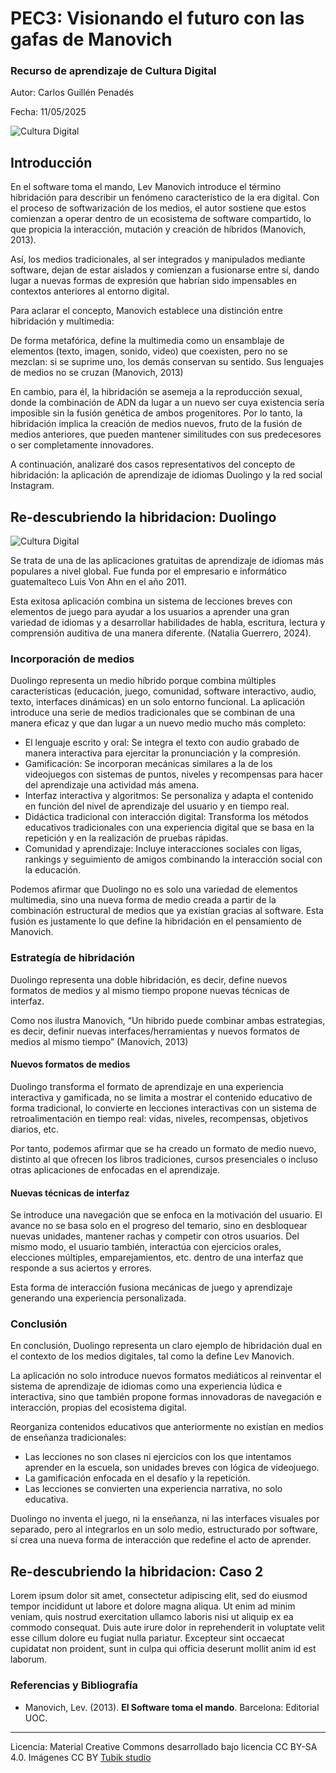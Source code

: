 # PEC3: Visionando el futuro con las gafas de Manovich 

### Recurso de aprendizaje de Cultura Digital 


Autor: Carlos Guillén Penadés


Fecha: 11/05/2025

![Cultura Digital](PEC3_Manovich_Reloaded/51845411913_4878f16e79_c.jpg)


## Introducción


En el software toma el mando, Lev Manovich introduce el término hibridación para describir un fenómeno característico de la era digital. Con el proceso de softwarización de los medios, el autor sostiene que estos comienzan a operar dentro de un ecosistema de software compartido, lo que propicia la interacción, mutación y creación de híbridos (Manovich, 2013).

Así, los medios tradicionales, al ser integrados y manipulados mediante software, dejan de estar aislados y comienzan a fusionarse entre sí, dando lugar a nuevas formas de expresión que habrían sido impensables en contextos anteriores al entorno digital.

Para aclarar el concepto, Manovich establece una distinción entre hibridación y multimedia:

De forma metafórica, define la multimedia como un ensamblaje de elementos (texto, imagen, sonido, video) que coexisten, pero no se mezclan: si se suprime uno, los demás conservan su sentido. Sus lenguajes de medios no se cruzan (Manovich, 2013)

En cambio, para él, la hibridación se asemeja a la reproducción sexual, donde la combinación de ADN da lugar a un nuevo ser cuya existencia sería imposible sin la fusión genética de ambos progenitores. Por lo tanto, la hibridación implica la creación de medios nuevos, fruto de la fusión de medios anteriores, que pueden mantener similitudes con sus predecesores o ser completamente innovadores.

A continuación, analizaré dos casos representativos del concepto de hibridación: la aplicación de aprendizaje de idiomas Duolingo y la red social Instagram.


## Re-descubriendo la hibridacion: Duolingo

![Cultura Digital](https://www.flickr.com/photos/ajay_suresh/51845411913/in/photostream/) 
 

Se trata de una de las aplicaciones gratuitas de aprendizaje de idiomas más populares a nivel global. Fue funda por el empresario e informático guatemalteco Luis Von Ahn en el año 2011.

Esta exitosa aplicación combina un sistema de lecciones breves con elementos de juego para ayudar a los usuarios a aprender una gran variedad de idiomas y a desarrollar habilidades de habla, escritura, lectura y comprensión auditiva de una manera diferente. (Natalia Guerrero, 2024).

### Incorporación de medios
Duolingo representa un medio híbrido porque combina múltiples características (educación, juego, comunidad, software interactivo, audio, texto, interfaces dinámicas) en un solo entorno funcional.
La aplicación introduce una serie de medios tradicionales que se combinan de una manera eficaz y que dan lugar a un nuevo medio mucho más completo:

- El lenguaje escrito y oral: Se integra el texto con audio grabado de manera interactiva para ejercitar la pronunciación y la compresión.
- Gamificación: Se incorporan mecánicas similares a la de los videojuegos con sistemas de puntos, niveles y recompensas para hacer del aprendizaje una actividad más amena.
- Interfaz interactiva y algoritmos: Se personaliza y adapta el contenido en función del nivel de aprendizaje del usuario y en tiempo real.
- Didáctica tradicional con interacción digital: Transforma los métodos educativos tradicionales con una experiencia digital que se basa en la repetición y en la realización de pruebas rápidas.
- Comunidad y aprendizaje: Incluye interacciones sociales con ligas, rankings y seguimiento de amigos combinando la interacción social con la educación.

Podemos afirmar que Duolingo no es solo una variedad de elementos multimedia, sino una nueva forma de medio creada a partir de la combinación estructural de medios que ya existían gracias al software.  Esta fusión es justamente lo que define la hibridación en el pensamiento de Manovich.

### Estrategía de hibridación
Duolingo representa una doble hibridación, es decir, define nuevos formatos de medios y al mismo tiempo propone nuevas técnicas de interfaz. 

Como nos ilustra Manovich, “Un hibrido puede combinar ambas estrategias, es decir, definir nuevas interfaces/herramientas y nuevos formatos de medios al mismo tiempo” (Manovich, 2013)

#### Nuevos formatos de medios
Duolingo transforma el formato de aprendizaje en una experiencia interactiva y gamificada, no se limita a mostrar el contenido educativo de forma tradicional, lo convierte en lecciones interactivas con un sistema de retroalimentación en tiempo real:  vidas, niveles, recompensas, objetivos diarios, etc.

Por tanto, podemos afirmar que se ha creado un formato de medio nuevo, distinto al que ofrecen los libros tradiciones, cursos presenciales o incluso otras aplicaciones de enfocadas en el aprendizaje.

#### Nuevas técnicas de interfaz
Se introduce una navegación que se enfoca en la motivación del usuario. El avance no se basa solo en el progreso del temario, sino en desbloquear nuevas unidades, mantener rachas y competir con otros usuarios. Del mismo modo, el usuario también, interactúa con ejercicios orales, elecciones múltiples, emparejamientos, etc. dentro de una interfaz que responde a sus aciertos y errores.

Esta forma de interacción fusiona mecánicas de juego y aprendizaje generando una experiencia personalizada.

### Conclusión
En conclusión, Duolingo representa un claro ejemplo de hibridación dual en el contexto de los medios digitales, tal como la define Lev Manovich. 

La aplicación no solo introduce nuevos formatos mediáticos al reinventar el sistema de aprendizaje de idiomas como una experiencia lúdica e interactiva, sino que también propone formas innovadoras de navegación e interacción, propias del ecosistema digital. 

Reorganiza contenidos educativos que anteriormente no existían en medios de enseñanza tradicionales:
- Las lecciones no son clases ni ejercicios con los que intentamos aprender en la escuela, son unidades breves con lógica de videojuego.
- La gamificación enfocada en el desafío y la repetición. 
-	Las lecciones se convierten una experiencia narrativa, no solo educativa.

Duolingo no inventa el juego, ni la enseñanza, ni las interfaces visuales por separado, pero al integrarlos en un solo medio, estructurado por software, sí crea una nueva forma de interacción que redefine el acto de aprender.



## Re-descubriendo la hibridacion: Caso 2

Lorem ipsum dolor sit amet, consectetur adipiscing elit, sed do eiusmod tempor incididunt ut labore et dolore magna aliqua. Ut enim ad minim veniam, quis nostrud exercitation ullamco laboris nisi ut aliquip ex ea commodo consequat. Duis aute irure dolor in reprehenderit in voluptate velit esse cillum dolore eu fugiat nulla pariatur. Excepteur sint occaecat cupidatat non proident, sunt in culpa qui officia deserunt mollit anim id est laborum.


### Referencias y Bibliografía

* Manovich, Lev. (2013). **El Software toma el mando**. Barcelona: Editorial UOC. 


----

Licencia: Material Creative Commons desarrollado bajo licencia CC BY-SA 4.0. Imágenes CC BY [Tubik studio](https://blog.tubikstudio.com/how-to-create-original-flat-illustrations-designers-tips/) 
